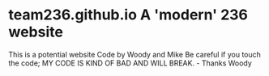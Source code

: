 # team236.github.io A 'modern' 236 website
This is a potential website
Code by Woody and Mike
Be careful if you touch the code; MY CODE IS KIND OF BAD AND WILL BREAK. - Thanks Woody
